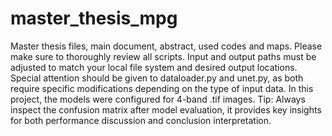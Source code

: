 # master_thesis_mpg
Master thesis files, main document, abstract, used codes and maps.
Please make sure to thoroughly review all scripts. Input and output paths must be adjusted to match your local file system and desired output locations.
Special attention should be given to dataloader.py and unet.py, as both require specific modifications depending on the type of input data. In this project, the models were configured for 4-band .tif images.
Tip: Always inspect the confusion matrix after model evaluation, it provides key insights for both performance discussion and conclusion interpretation.
